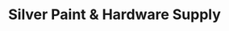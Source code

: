 ---
title: "Silver Paint & Hardware Supply"
url: /miami-beach/silver-paint-und-hardware-supply/
shop: Baumarkt
---